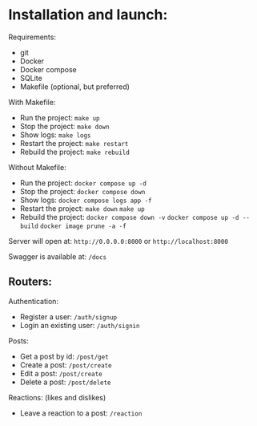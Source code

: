 # Installation and launch:

Requirements:

- git
- Docker
- Docker compose
- SQLite
- Makefile (optional, but preferred)

With Makefile:

- Run the project: `make up`
- Stop the project: `make down`
- Show logs: `make logs`
- Restart the project: `make restart`
- Rebuild the project: `make rebuild`

Without Makefile:

- Run the project: `docker compose up -d`
- Stop the project: `docker compose down`
- Show logs: `docker compose logs app -f`
- Restart the project:
  `make down`
  `make up`
- Rebuild the project:
  `docker compose down -v`
  `docker compose up -d --build`
  `docker image prune -a -f`

Server will open at: 
`http://0.0.0.0:8000` or `http://localhost:8000`

Swagger is available at: `/docs`

Routers:
----------
Authentication:
* Register a user: `/auth/signup`
* Login an existing user: `/auth/signin`

Posts:
* Get a post by id: `/post/get`
* Create a post: `/post/create`
* Edit a post: `/post/create`
* Delete a post: `/post/delete`

Reactions: (likes and dislikes)
* Leave a reaction to a post: `/reaction`